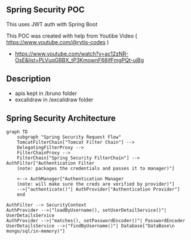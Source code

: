
## Spring Security POC
This uses JWT auth with Spring Boot

This POC was created with help from Youtibe Video ( https://www.youtube.com/@rytis-codes )
- https://www.youtube.com/watch?v=ac12zNR-OsE&list=PLVuqGBBX_tP3KmownF68ifFmgPQt-ujBg

## Description
- apis kept in /bruno folder
- excalidraw in /excalidraw folder

## Spring Security Architecture

```mermaid
graph TD
    subgraph "Spring Security Request Flow"
	TomcatFilterChain["Tomcat Filter Chain"] --> 
	DelegatingFilterProxy -->
	FilterChainProxy -->
	FilterChain["Spring Security FilterChain"] --> AuthFilter["Authentication Filter
	(note: packages the credentials and passes it to manager)"]
	
    <--> AuthManager["Authentication Manager
	(note: will make sure the creds are verified by provider)"]
    -->|"authenticate()"| AuthProvider["Authentication Provider"]
    end

AuthFilter --> SecurityContext
AuthProvider -->|"loadByUsername(), setUserDetailService()"| UserDetailsService
AuthProvider -->|"matches(), setPasswordEncoder()"| PasswordEncoder
UserDetailsService -->|"findByUsername()"| Database["DataBase\n mongo/sql/in-memory)"]
```